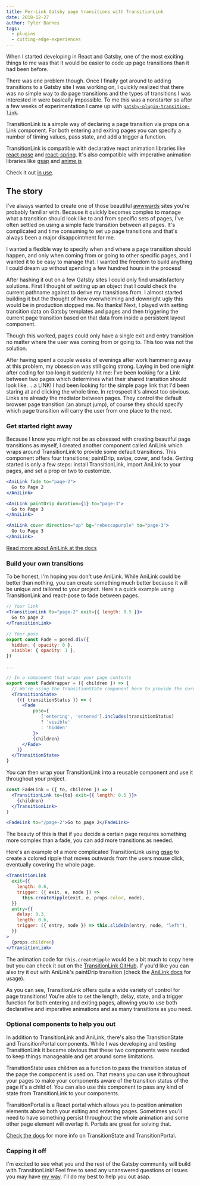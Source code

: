 ```yaml
---
title: Per-Link Gatsby page transitions with TransitionLink
date: 2018-12-27
author: Tyler Barnes
tags:
  - plugins
  - cutting-edge-experiences
---
```


When I started developing in React and Gatsby, one of the most exciting things to me was that it would be easier to code up page transitions than it had been before.

There was one problem though. Once I finally got around to adding transitions to a Gatsby site I was working on, I quickly realized that there was no simple way to do page transitions and the types of transitions I was interested in were basically impossible. To me this was a nonstarter so after a few weeks of experimentation I came up with [`gatsby-plugin-transition-link`](https://transitionlink.tylerbarnes.ca).

TransitionLink is a simple way of declaring a page transition via props on a Link component. For both entering and exiting pages you can specify a number of timing values, pass state, and add a trigger a function.

TransitionLink is compatible with declarative react animation libraries like [react-pose](https://popmotion.io/pose/) and [react-spring](https://react-spring.surge.sh/). It's also compatible with imperative animation libraries like [gsap](https://greensock.com) and [anime.js](http://animejs.com/)

Check it out [in use](https://gatsby-plugin-transition-link.netlify.com/).

## The story

I've always wanted to create one of those beautiful [awwwards](https://www.awwwards.com/) sites you're probably familiar with. Because it quickly becomes complex to manage what a transition should look like to and from specific sets of pages, I've often settled on using a simple fade transition between all pages. It's complicated and time consuming to set up page transitions and that's always been a major disappointment for me.

I wanted a flexible way to specify when and where a page transition should happen, and only when coming from or going to other specific pages, and I wanted it to be easy to manage that. I wanted the freedom to build anything I could dream up without spending a few hundred hours in the process!

After hashing it out on a few Gatsby sites I could only find unsatisfactory solutions. First I thought of setting up an object that I could check the current pathname against to derive my transitions from. I almost started building it but the thought of how overwhelming and downright ugly this would be in production stopped me. No thanks! Next, I played with setting transition data on Gatsby templates and pages and then triggering the current page transition based on that data from inside a persistent layout component.

Though this worked, pages could only have a single exit and entry transition no matter where the user was coming from or going to. This too was not the solution.

After having spent a couple weeks of evenings after work hammering away at this problem, my obsession was still going strong. Laying in bed one night after coding for too long it suddenly hit me: I've been looking for a Link between two pages which determines what their shared transition should look like. ...a LINK! I had been looking for the simple page link that I'd been staring at and clicking the whole time. In retrospect it's almost too obvious. Links are already the mediator between pages. They control the default browser page transition (an abrupt jump), of course they should specify which page transition will carry the user from one place to the next.

### Get started right away

Because I know you might not be as obsessed with creating beautiful page transitions as myself, I created another component called AniLink which wraps around TransitionLink to provide some default transitions. This component offers four transitions; paintDrip, swipe, cover, and fade. Getting started is only a few steps: install TransitionLink, import AniLink to your pages, and set a prop or two to customize.

```jsx
<AniLink fade to="page-2">
  Go to Page 2
</AniLink>
```

```jsx
<AniLink paintDrip duration={1} to="page-3">
  Go to Page 3
</AniLink>
```

```jsx
<AniLink cover direction="up" bg="rebeccapurple" to="page-3">
  Go to Page 3
</AniLink>
```

[Read more about AniLink at the docs](https://transitionlink.tylerbarnes.ca/docs/anilink/)

### Build your own transitions

To be honest, I'm hoping you don't use AniLink. While AniLink could be better than nothing, you can create something much better because it will be unique and tailored to your project. Here's a quick example using TransitionLink and react-pose to fade between pages.

```jsx
// Your link
<TransitionLink to="page-2" exit={{ length: 0.5 }}>
  Go to page 2
</TransitionLink>
```

```jsx
// Your pose
export const Fade = posed.div({
  hidden: { opacity: 0 },
  visible: { opacity: 1 },
})

...

// In a component that wraps your page contents
export const FadeWrapper = ({ children }) => {
  // We're using the TransitionState component here to provide the current transition status to our pose
  <TransitionState>
    {({ transitionStatus }) => (
      <Fade
          pose={
             ['entering', 'entered'].includes(transitionStatus)
             ? 'visible'
             : 'hidden'
          }>
          {children}
      </Fade>
    )}
  </TransitionState>
}
```

You can then wrap your TransitionLink into a reusable component and use it throughout your project.

```jsx
const FadeLink = ({ to, children }) => (
  <TransitionLink to={to} exit={{ length: 0.5 }}>
    {children}
  </TransitionLink>
)
```

```jsx
<FadeLink to="/page-2">Go to page 2</FadeLink>
```

The beauty of this is that if you decide a certain page requires something more complex than a fade, you can add more transitions as needed.

Here's an example of a more complicated TransitionLink using [gsap](https://greensock.com) to create a colored ripple that moves outwards from the users mouse click, eventually covering the whole page.

```jsx
<TransitionLink
  exit={{
    length: 0.6,
    trigger: ({ exit, e, node }) =>
      this.createRipple(exit, e, props.color, node),
  }}
  entry={{
    delay: 0.3,
    length: 0.6,
    trigger: ({ entry, node }) => this.slideIn(entry, node, "left"),
  }}
>
  {props.children}
</TransitionLink>
```

The animation code for `this.createRipple` would be a bit much to copy here but you can check it out on the [TransitionLink GitHub](https://github.com/TylerBarnes/gatsby-plugin-transition-link/blob/master/src/AniLink/PaintDrip.js). If you'd like you can also try it out with AniLink's paintDrip transition (check the [AniLink docs](https://transitionlink.tylerbarnes.ca/docs/anilink/) for usage).

As you can see, TransitionLink offers quite a wide variety of control for page transitions! You're able to set the length, delay, state, and a trigger function for both entering and exiting pages, allowing you to use both declarative and imperative animations and as many transitions as you need.

### Optional components to help you out

In addition to TransitionLink and AniLink, there's also the TransitionState and TransitionPortal components. While I was developing and testing TransitionLink it became obvious that these two components were needed to keep things manageable and get around some limitations.

TransitionState uses children as a function to pass the transition status of the page the component is used on. That means you can use it throughout your pages to make your components aware of the transition status of the page it's a child of. You can also use this component to pass any kind of state from TransitionLink to your components.

TransitionPortal is a React portal which allows you to position animation elements above both your exiting and entering pages. Sometimes you'll need to have something persist throughout the whole animation and some other page element will overlap it. Portals are great for solving that.

[Check the docs](https://transitionlink.tylerbarnes.ca/docs) for more info on TransitionState and TransitionPortal.

### Capping it off

I'm excited to see what you and the rest of the Gatsby community will build with TransitionLink! Feel free to send any unanswered questions or issues you may have [my way](https://github.com/TylerBarnes/gatsby-plugin-transition-link/issues?q=is%3Aissue+is%3Aopen+sort%3Aupdated-desc). I'll do my best to help you out asap.
